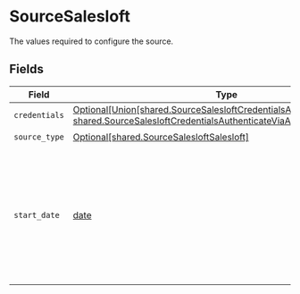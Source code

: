 # SourceSalesloft

The values required to configure the source.


## Fields

| Field                                                                                                                                                                                   | Type                                                                                                                                                                                    | Required                                                                                                                                                                                | Description                                                                                                                                                                             | Example                                                                                                                                                                                 |
| --------------------------------------------------------------------------------------------------------------------------------------------------------------------------------------- | --------------------------------------------------------------------------------------------------------------------------------------------------------------------------------------- | --------------------------------------------------------------------------------------------------------------------------------------------------------------------------------------- | --------------------------------------------------------------------------------------------------------------------------------------------------------------------------------------- | --------------------------------------------------------------------------------------------------------------------------------------------------------------------------------------- |
| `credentials`                                                                                                                                                                           | [Optional[Union[shared.SourceSalesloftCredentialsAuthenticateViaOAuth, shared.SourceSalesloftCredentialsAuthenticateViaAPIKey]]](undefined/models/shared/sourcesalesloftcredentials.md) | :heavy_check_mark:                                                                                                                                                                      | N/A                                                                                                                                                                                     |                                                                                                                                                                                         |
| `source_type`                                                                                                                                                                           | [Optional[shared.SourceSalesloftSalesloft]](undefined/models/shared/sourcesalesloftsalesloft.md)                                                                                        | :heavy_check_mark:                                                                                                                                                                      | N/A                                                                                                                                                                                     |                                                                                                                                                                                         |
| `start_date`                                                                                                                                                                            | [date](https://docs.python.org/3/library/datetime.html#date-objects)                                                                                                                    | :heavy_check_mark:                                                                                                                                                                      | The date from which you'd like to replicate data for Salesloft API, in the format YYYY-MM-DDT00:00:00Z. All data generated after this date will be replicated.                          | 2020-11-16T00:00:00Z                                                                                                                                                                    |